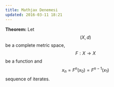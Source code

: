 ```yaml
---
title: Mathjax Denemesi
updated: 2016-03-11 18:21
---
```


**Theorem:** Let $$(X,d)$$ be a complete metric space, $$F:X\to X$$ be a function and $$x_n=F^n(x_0)=F^{n-1}(x_1)$$ sequence of iterates.
